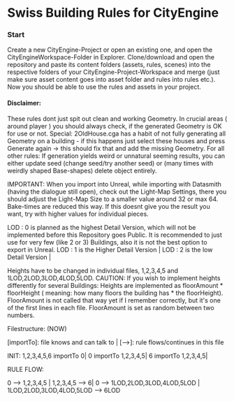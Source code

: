 <h1>Swiss Building Rules for CityEngine</h1>

<h3>Start</h3>
<p> Create a new CityEngine-Project or open an existing one, and open the CityEngineWorkspace-Folder in Explorer. Clone/download and open the repository and paste its content folders (assets, rules, scenes) into the respective folders of your CityEngine-Project-Workspace and merge (just make sure asset content goes into asset folder and rules into rules etc.). Now you should be able to use the rules and assets in your project.
</p>




<h4>Disclaimer:</h4>
These rules dont just spit out clean and working Geometry. In crucial areas ( around player ) you should always check, if the generated Geometry is OK for use or not. Special: 2OldHouse.cga has a habit of not fully generating all Geometry on a building - if this happens just select these houses and press Generate again -> this should fix that and add the missing Geometry. For all other rules: If generation yields weird or unnatural seeming results, you can either update seed (change seed/try another seed) or (many times with weirdly shaped Base-shapes) delete object entirely.

IMPORTANT: When you import into Unreal, while importing with Datasmith (having the dialogue still open), check out the Light-Map Settings, there you should adjust the Light-Map Size to a smaller value around 32 or max 64. Bake-times are reduced this way. If this doesnt give you the result you want, try with higher values for individual pieces.


LOD : 0 is planned as the highest Detail Version, which will not be implemented before this Repository goes Public. It is recommended to just use for very few (like 2 or 3) Buildings, also it is not the best option to export in Unreal.
LOD : 1 is the Higher Detail Version |
LOD : 2 is the low Detail Version |


Heights have to be changed in individual files, 1,2,3,4,5 and 1LOD,2LOD,3LOD,4LOD,5LOD. CAUTION: If you wish to implement heights differently for several Buildings: Heights are implemented as floorAmount * floorHeight ( meaning: how many floors the building has * the floorHeight). FloorAmount is not called that way yet if I remember correctly, but it's one of the first lines in each file. FloorAmount is set as random between two numbers.


Filestructure: (NOW)

[importTo]: file knows and can talk to |
[-->]: rule flows/continues in this file


INIT:
1,2,3,4,5,6 importTo 0|
0 importTo 1,2,3,4,5|
6 importTo 1,2,3,4,5|

RULE FLOW:

0 --> 1,2,3,4,5 |
1,2,3,4,5 --> 6|
0 --> 1LOD,2LOD,3LOD,4LOD,5LOD |
1LOD,2LOD,3LOD,4LOD,5LOD --> 6LOD
